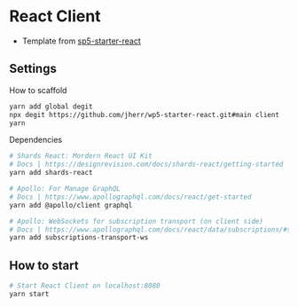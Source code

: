 # React Client

- Template from [sp5-starter-react](https://github.com/jherr/wp5-starter-react)

## Settings

How to scaffold

```bash
yarn add global degit
npx degit https://github.com/jherr/wp5-starter-react.git#main client
yarn
```

Dependencies

```bash
# Shards React: Mordern React UI Kit
# Docs | https://designrevision.com/docs/shards-react/getting-started
yarn add shards-react

# Apollo: For Manage GraphQL
# Docs | https://www.apollographql.com/docs/react/get-started
yarn add @apollo/client graphql

# Apollo: WebSockets for subscription transport (on client side)
# Docs | https://www.apollographql.com/docs/react/data/subscriptions/#setting-up-the-transport
yarn add subscriptions-transport-ws
```


## How to start

```bash
# Start React Client on localhost:8080
yarn start
```
